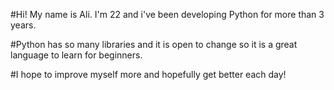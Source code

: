 #Hi! My name is Ali. I'm 22 and i've been developing Python for more than 3 years.

#Python has so many libraries and it is open to change so it is a great language to learn for beginners.

#I hope to improve myself more and hopefully get better each day!
